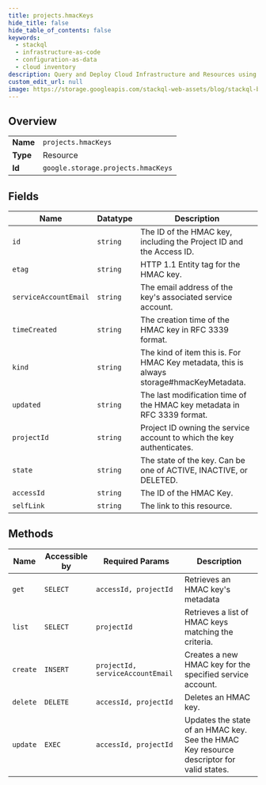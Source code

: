 ```yaml
---
title: projects.hmacKeys
hide_title: false
hide_table_of_contents: false
keywords:
  - stackql
  - infrastructure-as-code
  - configuration-as-data
  - cloud inventory
description: Query and Deploy Cloud Infrastructure and Resources using SQL
custom_edit_url: null
image: https://storage.googleapis.com/stackql-web-assets/blog/stackql-blog-post-featured-image.png
---
```

  
    

## Overview
<table><tbody>
<tr><td><b>Name</b></td><td><code>projects.hmacKeys</code></td></tr>
<tr><td><b>Type</b></td><td>Resource</td></tr>
<tr><td><b>Id</b></td><td><code>google.storage.projects.hmacKeys</code></td></tr>
</tbody></table>

## Fields
| Name | Datatype | Description |
| ---- | -------- | ----------- |
| `id` | `string` | The ID of the HMAC key, including the Project ID and the Access ID. |
| `etag` | `string` | HTTP 1.1 Entity tag for the HMAC key. |
| `serviceAccountEmail` | `string` | The email address of the key's associated service account. |
| `timeCreated` | `string` | The creation time of the HMAC key in RFC 3339 format. |
| `kind` | `string` | The kind of item this is. For HMAC Key metadata, this is always storage#hmacKeyMetadata. |
| `updated` | `string` | The last modification time of the HMAC key metadata in RFC 3339 format. |
| `projectId` | `string` | Project ID owning the service account to which the key authenticates. |
| `state` | `string` | The state of the key. Can be one of ACTIVE, INACTIVE, or DELETED. |
| `accessId` | `string` | The ID of the HMAC Key. |
| `selfLink` | `string` | The link to this resource. |
## Methods
| Name | Accessible by | Required Params | Description |
| ---- | ------------- | --------------- | ----------- |
| `get` | `SELECT` | `accessId, projectId` | Retrieves an HMAC key's metadata |
| `list` | `SELECT` | `projectId` | Retrieves a list of HMAC keys matching the criteria. |
| `create` | `INSERT` | `projectId, serviceAccountEmail` | Creates a new HMAC key for the specified service account. |
| `delete` | `DELETE` | `accessId, projectId` | Deletes an HMAC key. |
| `update` | `EXEC` | `accessId, projectId` | Updates the state of an HMAC key. See the HMAC Key resource descriptor for valid states. |
